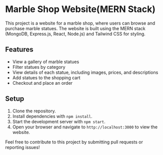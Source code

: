 # Marble Shop Website(MERN Stack)

This project is a website for a marble shop, where users can browse and purchase marble statues. The website is built using the MERN stack (MongoDB, Express.js, React, Node.js) and Tailwind CSS for styling.

## Features

- View a gallery of marble statues
- Filter statues by category
- View details of each statue, including images, prices, and descriptions
- Add statues to the shopping cart
- Checkout and place an order

## Setup

1. Clone the repository.
2. Install dependencies with `npm install`.
3. Start the development server with `npm start`.
4. Open your browser and navigate to `http://localhost:3000` to view the website.

Feel free to contribute to this project by submitting pull requests or reporting issues!

